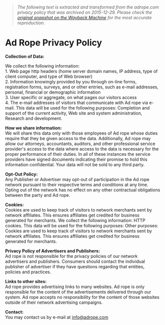 > *The following text is extracted and transformed from the adrope.com privacy policy that was archived on 2015-12-29. Please check the [original snapshot on the Wayback Machine](https://web.archive.org/web/20151229184904id_/http%3A//adrope.com/privacy.aspx) for the most accurate reproduction.*

# Ad Rope Privacy Policy

**Collection of Data:**

We collect the following information:   
1\. Web page http headers (home server domain names, IP address, type of client computer, and type of Web browser)  
2\. Information knowingly provided by you through on-line forms, registration forms, surveys, and or other entries, such as e-mail addresses, personal, financial or demographic information  
3\. User specific or aggregate, on what pages our visitors access   
4\. The e-mail addresses of visitors that communicate with Ad rope via e-mail. This data will be used for the following purposes: Completion and support of the current activity, Web site and system administration, Research and development. 

**How we share information:**  
We will share this data only with those employees of Ad rope whose duties require that they be given access to the data. Additionally, Ad rope may allow our attorneys, accountants, auditors, and other professional service provider's access to the data where access to the data is necessary for the proper performance of their duties. In all of these instances the service providers have signed documents indicating their promise to hold this information confidential. Your data will not be sold to any third party. 

**Opt-Out Policy:**  
Any Publisher or Advertiser may opt-out of participation in the Ad rope network pursuant to their respective terms and conditions at any time. Opting out of the network has no effect on any other contractual obligations between the party and Ad rope. 

**Cookies:**  
Cookies are used to keep track of visitors to network merchants sent by network affiliates. This ensures affiliates get credited for business generated for merchants. We collect the following information: HTTP cookies. This data will be used for the following purposes: Other purposes: Cookies are used to keep track of visitors to network merchants sent by network affiliates. This ensures affiliates get credited for business generated for merchants. 

**Privacy Policy of Advertisers and Publishers:**  
Ad rope is not responsible for the privacy policies of our network advertisers and publishers. Consumers should contact the individual publisher of advertiser if they have questions regarding that entities, policies and practices. 

**Links to other sites:**  
Ad rope provides advertising links to many websites. Ad rope is only responsible for the content of the advertisements delivered through our system. Ad rope accepts no responsibility for the content of those websites outside of their network advertising campaigns. 

**Contact:**  
You may contact us by e-mail at [info@adrope.com](mailto:info@adrope.com)
